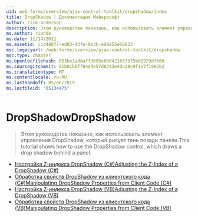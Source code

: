 ```yaml
---
uid: web-forms/overview/ajax-control-toolkit/dropshadow/index
title: DropShadow | Документация Майкрософт
author: rick-anderson
description: Этом руководстве показано, как использовать элемент управления DropShadow, который рисует тень позади панели.
ms.author: riande
ms.date: 11/14/2011
ms.assetid: ccd48877-ed83-43fe-9b3b-ed8855e58833
msc.legacyurl: /web-forms/overview/ajax-control-toolkit/dropshadow
msc.type: chapter
ms.openlocfilehash: 053be1addaff9685e860421657375b02929df666
ms.sourcegitcommit: 51b01b6ff8edde57d8243e4da28c9f1e7f1962b2
ms.translationtype: MT
ms.contentlocale: ru-RU
ms.lasthandoff: 05/06/2019
ms.locfileid: "65134475"
---
```

# <a name="dropshadow"></a><span data-ttu-id="02bb3-103">DropShadow</span><span class="sxs-lookup"><span data-stu-id="02bb3-103">DropShadow</span></span>

> <span data-ttu-id="02bb3-104">Этом руководстве показано, как использовать элемент управления DropShadow, который рисует тень позади панели.</span><span class="sxs-lookup"><span data-stu-id="02bb3-104">This tutorial shows how to use the DropShadow control, which draws a drop shadow behind a panel.</span></span>

- [<span data-ttu-id="02bb3-105">Настройка Z-индекса DropShadow (C#)</span><span class="sxs-lookup"><span data-stu-id="02bb3-105">Adjusting the Z-Index of a DropShadow (C#)</span></span>](adjusting-the-z-index-of-a-dropshadow-cs.md)
- [<span data-ttu-id="02bb3-106">Обработка свойств DropShadow из клиентского кода (C#)</span><span class="sxs-lookup"><span data-stu-id="02bb3-106">Manipulating DropShadow Properties from Client Code (C#)</span></span>](manipulating-dropshadow-properties-from-client-code-cs.md)
- [<span data-ttu-id="02bb3-107">Настройка Z-индекса DropShadow (VB)</span><span class="sxs-lookup"><span data-stu-id="02bb3-107">Adjusting the Z-Index of a DropShadow (VB)</span></span>](adjusting-the-z-index-of-a-dropshadow-vb.md)
- [<span data-ttu-id="02bb3-108">Обработка свойств DropShadow из клиентского кода (VB)</span><span class="sxs-lookup"><span data-stu-id="02bb3-108">Manipulating DropShadow Properties from Client Code (VB)</span></span>](manipulating-dropshadow-properties-from-client-code-vb.md)
